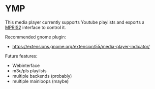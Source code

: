 YMP
===


This media player currently supports Youtube playlists and
exports a [MPRIS2](http://specifications.freedesktop.org/mpris-spec/latest/) interface to control it.

Recommended gnome plugin:
* https://extensions.gnome.org/extension/55/media-player-indicator/

Future features:
* Webinterface
* m3u/pls playlists
* multiple backends (probably)
* multiple mainloops (maybe)